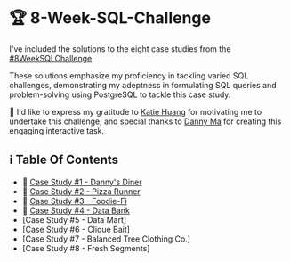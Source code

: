 # 🏆 8-Week-SQL-Challenge

I've included the solutions to the eight case studies from the [#8WeekSQLChallenge](https://8weeksqlchallenge.com). 

These solutions emphasize my proficiency in tackling varied SQL challenges, demonstrating my adeptness in formulating SQL queries and problem-solving using PostgreSQL to tackle this case study.

🔆 I'd like to express my gratitude to [Katie Huang](https://github.com/katiehuangx) for motivating me to undertake this challenge, and special thanks to [Danny Ma](https://www.linkedin.com/company/datawithdanny/) for creating this engaging interactive task. 

## ℹ️  Table Of Contents

* 🍜 [Case Study #1 - Danny's Diner](https://github.com/bachbaongan/Portfolio_Data/tree/main/SQL/8_week_SQL_Challenge/Case%20study%20%231)
* 🍕 [Case Study #2 - Pizza Runner](https://github.com/bachbaongan/Portfolio_Data/tree/main/SQL/8_week_SQL_Challenge/Case%20Study%20%232)
* 🥑 [Case Study #3 - Foodie-Fi](https://github.com/bachbaongan/Portfolio_Data/tree/main/SQL/8_week_SQL_Challenge/Case%20Study%20%233)
* 🏦 [Case Study #4 - Data Bank](https://github.com/bachbaongan/Portfolio_Data/tree/main/SQL/8_week_SQL_Challenge/Case%20Study%20%234)
* [Case Study #5 - Data Mart]
* [Case Study #6 - Clique Bait]
* [Case Study #7 - Balanced Tree Clothing Co.]
* [Case Study #8 - Fresh Segments]
